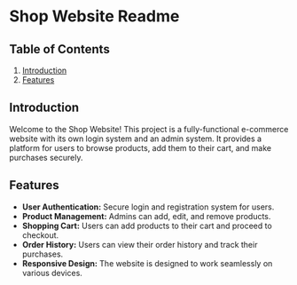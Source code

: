 # Shop Website Readme

## Table of Contents
1. [Introduction](#introduction)
2. [Features](#features)

## Introduction
Welcome to the Shop Website! This project is a fully-functional e-commerce website with its own login system and an admin system. It provides a platform for users to browse products, add them to their cart, and make purchases securely.

## Features
- **User Authentication:** Secure login and registration system for users.
- **Product Management:** Admins can add, edit, and remove products.
- **Shopping Cart:** Users can add products to their cart and proceed to checkout.
- **Order History:** Users can view their order history and track their purchases.
- **Responsive Design:** The website is designed to work seamlessly on various devices.


